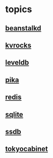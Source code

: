 # topics

## [beanstalkd](./beanstalkd/README.md)

## [kvrocks](./kvrocks/README.md)

## [leveldb](./leveldb/README.md)

## [pika](./pika/README.md)

## [redis](./redis/README.md)

## [sqlite](./sqlite/README.md)

## [ssdb](./ssdb/README.md)

## [tokyocabinet](./tokyocabinet/README.md)